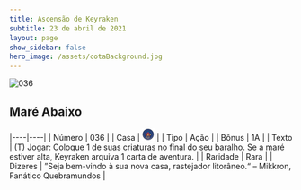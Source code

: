 ```yaml
---
title: Ascensão de Keyraken
subtitle: 23 de abril de 2021
layout: page
show_sidebar: false
hero_image: /assets/cotaBackground.jpg
---
```


![036](https://cards-keyforge.s3.eu-north-1.amazonaws.com/media/pt/rotk/036.png)

## Maré Abaixo

|----|----|
| Número | 036 |
| Casa | ![Keyraken](https://raw.githubusercontent.com/cardsofkeyforge/cardsofkeyforge.github.io/master/rotk/keyraken.png "Keyraken") |
| Tipo | Ação |
| Bônus | 1A |
| Texto | (T) Jogar: Coloque 1 de suas criaturas no final do seu baralho. Se a maré estiver alta, Keyraken arquiva 1 carta de aventura. |
| Raridade | Rara |
| Dizeres | ”Seja bem-vindo à sua nova casa, rastejador litorâneo.“ – Mikkron, Fanático Quebramundos |
